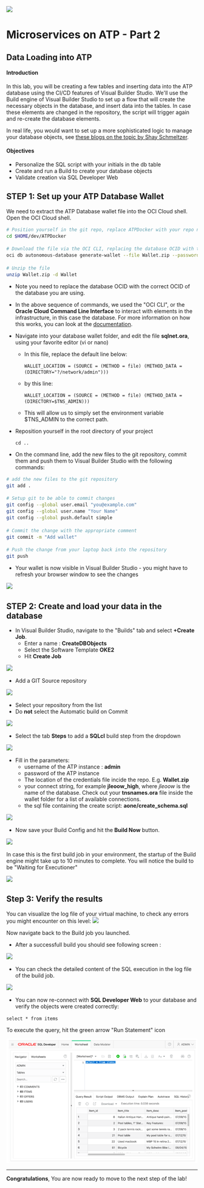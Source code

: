 ![](../../common/images/customer.logo2.png)

# Microservices on ATP - Part 2


## Data Loading into ATP
#### **Introduction**

In this lab, you will be creating a few tables and inserting data into the ATP database using the CI/CD features of Visual Builder Studio.  We'll use the Build engine of Visual Builder Studio to set up a flow that will create the necessary objects in the database, and insert data into the tables.  In case these elements are changed in the repository, the script will trigger again and re-create the database elements.

In real life, you would want to set up a more sophisticated logic to manage your database objects, see [these blogs on the topic by Shay Schmeltzer](https://blogs.oracle.com/shay/devcs).



#### **Objectives**

- Personalize the SQL script with your initials in the db table
- Create and run a Build to create your database objects
- Validate creation via SQL Developer Web



## STEP 1: Set up your ATP Database Wallet

We need to extract the ATP Database wallet file into the OCI Cloud shell. Open the OCI Cloud shell.

```bash
# Position yourself in the git repo, replace ATPDocker with your repo name if you used a different one
cd $HOME/dev/ATPDocker

# Download the file via the OCI CLI, replacing the database OCID with the OCID of your database and the password with the one of the admin user
oci db autonomous-database generate-wallet --file Wallet.zip --password 'Pa$$w0rd' --autonomous-database-id ocid1.autonomousdatabase.oc1.eu-frankfurt-1.abtheljtn3slgmzqr2benreqkrs55gwg3v3tz6lgwhgfgzaccrb

# Unzip the file
unzip Wallet.zip -d Wallet
```

- Note you need to replace the database OCID with the correct OCID of the database you are using.
- In the  above sequence of commands, we used the "OCI CLI", or the **Oracle Cloud Command Line Interface**  to interact with elements in the infrastructure, in this case the database.  For more information on how this works, you can look at the [documentation](https://docs.cloud.oracle.com/en-us/iaas/tools/oci-cli/2.9.9/oci_cli_docs/cmdref/db/autonomous-database/generate-wallet.html).

- Navigate into your database wallet folder, and edit the file **sqlnet.ora**, using your favorite editor (vi or nano)

  - In this file, replace the default line below:

    ```
    WALLET_LOCATION = (SOURCE = (METHOD = file) (METHOD_DATA = (DIRECTORY="?/network/admin")))
    ```

  - by this line:

    ```
    WALLET_LOCATION = (SOURCE = (METHOD = file) (METHOD_DATA = (DIRECTORY=$TNS_ADMIN)))
    ```

  - This will allow us to simply set the environment variable $TNS_ADMIN to the correct path.

- Reposition yourself in the root directory of your project

  ```
  cd ..
  ```

- On the command line, add the new files to the git repository, commit them and push them to Visual Builder Studio with the following commands:

```bash
# add the new files to the git repository
git add .

# Setup git to be able to commit changes
git config --global user.email "you@example.com"
git config --global user.name "Your Name"
git config --global push.default simple

# Commit the change with the appropriate comment
git commit -m "Add wallet"

# Push the change from your laptop back into the repository
git push
```



- Your wallet is now visible in Visual Builder Studio - you might have to refresh your browser window to see the changes

![](images/400/wallet_added.png)



## STEP 2: Create and load your data in the database

- In Visual Builder Studio, navigate to the "Builds" tab and select **+Create Job**.
  - Enter a name : **CreateDBObjects**
  - Select the Software Template **OKE2**
  - Hit **Create Job**

![](./images/400/new_job-1.png)



- Add a  GIT Source repository

![](./images/400/add_src-1.png)

- Select your repository from the list
- Do **not** select the Automatic build on Commit



![](./images/400/config_source-1.png)



- Select the tab **Steps** to add a **SQLcl** build step from the dropdown

 ![](./images/400/add_step-1.png)



- Fill in the parameters:
  - username of the ATP instance : **admin**
  - password of the ATP instance
  - The location of the credentials file incide the repo. E.g. **Wallet.zip**
  - your connect string, for example **jleoow_high**, where *jleoow* is the name of the database.
    Check out your **tnsnames.ora** file inside the wallet folder for a list of available connections.
  - the sql file containing the create script: **aone/create_schema.sql**



![](./images/400/step_details-1.png)

 -   Now save your Build Config and hit the **Build Now** button.  

![](./images/400/build-now-2.png)

In case this is the first build job in your environment, the startup of the Build engine might take up to 10 minutes to complete.  You will notice the build to be "Waiting for Executioner"

![](./images/400/waiting-1.png)



## Step 3: Verify the results

You can visualize the log file of your virtual machine, to check any errors you might encounter on this level: ![](./images/400/logs.png)



Now navigate back to the Build job you launched.

 -   After a successfull build you should see following screen :

![](./images/400/build_result-01.png)

- You can check the detailed content of the SQL execution in the log file of the build job.

![](./images/400/build_result-1.png)



- You can now re-connect with **SQL Developer Web** to your database and verify the objects were created correctly:

`select * from items`

To execute the query, hit the green arrow "Run Statement" icon

![](images/400/sql_3.png)





---

**Congratulations**, You are now ready to move to the next step of the lab!

